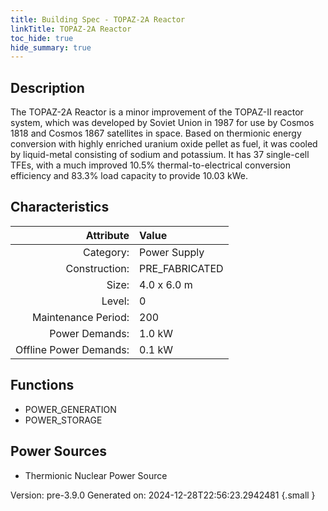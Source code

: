 ```yaml
---
title: Building Spec - TOPAZ-2A Reactor
linkTitle: TOPAZ-2A Reactor
toc_hide: true
hide_summary: true
---
```


## Description
The TOPAZ-2A Reactor is a minor improvement of the TOPAZ-II reactor system, which was developed by Soviet Union in 1987 for use by Cosmos 1818 and Cosmos 1867 satellites in space. Based on thermionic energy conversion with highly enriched uranium oxide pellet as fuel, it was cooled by liquid-metal consisting of sodium and potassium. It has 37 single-cell TFEs, with a much improved 10.5% thermal-to-electrical conversion efficiency and 83.3% load capacity to provide 10.03 kWe.

## Characteristics

| Attribute      | Value |
|--------:|:------|
|Category:|Power Supply|
|Construction:|PRE_FABRICATED|
|Size:|4.0 x 6.0 m|
|Level:|0|
|Maintenance Period:|200|
|Power Demands:|1.0 kW|
|Offline Power Demands:|0.1 kW|

## Functions
      
- POWER_GENERATION
- POWER_STORAGE


## Power Sources
      
- Thermionic Nuclear Power Source


Version: pre-3.9.0 Generated on: 2024-12-28T22:56:23.2942481
{.small }